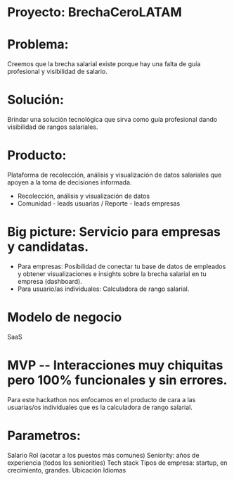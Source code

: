 # Proyecto: BrechaCeroLATAM

# Problema: 
Creemos que la brecha salarial existe porque hay una falta de guía profesional y visibilidad de salario.

# Solución: 
Brindar una solución tecnológica que sirva como guía profesional dando visibilidad de rangos salariales.

# Producto: 
Plataforma de recolección, análisis y visualización de datos salariales que apoyen a la toma de decisiones informada.
- Recolección, análisis y visualización de datos
- Comunidad - leads usuarias / Reporte - leads empresas 

# Big picture: Servicio para empresas y candidatas.
- Para empresas: Posibilidad de conectar tu base de datos de empleados y obtener visualizaciones e insights sobre la brecha salarial en tu empresa (dashboard).
- Para usuario/as individuales: Calculadora de rango salarial.

# Modelo de negocio
SaaS

# MVP -- Interacciones muy chiquitas pero 100% funcionales y sin errores.
Para este hackathon nos enfocamos en el producto de cara a las usuarias/os individuales que es la calculadora de rango salarial.

# Parametros:
Salario
Rol (acotar a los puestos más comunes)
Seniority: años de experiencia (todos los seniorities)
Tech stack
Tipos de empresa: startup, en crecimiento, grandes.
Ubicación
Idiomas
